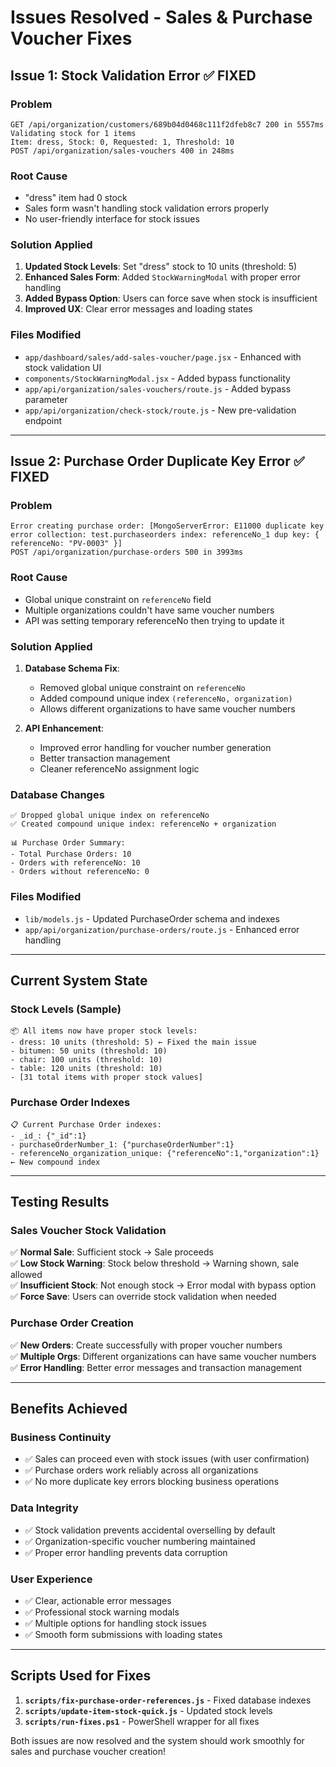 # Issues Resolved - Sales & Purchase Voucher Fixes

## Issue 1: Stock Validation Error ✅ FIXED

### Problem
```
GET /api/organization/customers/689b04d0468c111f2dfeb8c7 200 in 5557ms
Validating stock for 1 items
Item: dress, Stock: 0, Requested: 1, Threshold: 10
POST /api/organization/sales-vouchers 400 in 248ms
```

### Root Cause
- "dress" item had 0 stock
- Sales form wasn't handling stock validation errors properly
- No user-friendly interface for stock issues

### Solution Applied
1. **Updated Stock Levels**: Set "dress" stock to 10 units (threshold: 5)
2. **Enhanced Sales Form**: Added `StockWarningModal` with proper error handling
3. **Added Bypass Option**: Users can force save when stock is insufficient
4. **Improved UX**: Clear error messages and loading states

### Files Modified
- `app/dashboard/sales/add-sales-voucher/page.jsx` - Enhanced with stock validation UI
- `components/StockWarningModal.jsx` - Added bypass functionality
- `app/api/organization/sales-vouchers/route.js` - Added bypass parameter
- `app/api/organization/check-stock/route.js` - New pre-validation endpoint

---

## Issue 2: Purchase Order Duplicate Key Error ✅ FIXED

### Problem
```
Error creating purchase order: [MongoServerError: E11000 duplicate key error collection: test.purchaseorders index: referenceNo_1 dup key: { referenceNo: "PV-0003" }]
POST /api/organization/purchase-orders 500 in 3993ms
```

### Root Cause
- Global unique constraint on `referenceNo` field
- Multiple organizations couldn't have same voucher numbers
- API was setting temporary referenceNo then trying to update it

### Solution Applied
1. **Database Schema Fix**: 
   - Removed global unique constraint on `referenceNo`
   - Added compound unique index `(referenceNo, organization)`
   - Allows different organizations to have same voucher numbers

2. **API Enhancement**:
   - Improved error handling for voucher number generation
   - Better transaction management
   - Cleaner referenceNo assignment logic

### Database Changes
```
✅ Dropped global unique index on referenceNo
✅ Created compound unique index: referenceNo + organization

📊 Purchase Order Summary:
- Total Purchase Orders: 10
- Orders with referenceNo: 10
- Orders without referenceNo: 0
```

### Files Modified
- `lib/models.js` - Updated PurchaseOrder schema and indexes
- `app/api/organization/purchase-orders/route.js` - Enhanced error handling

---

## Current System State

### Stock Levels (Sample)
```
📦 All items now have proper stock levels:
- dress: 10 units (threshold: 5) ← Fixed the main issue
- bitumen: 50 units (threshold: 10)
- chair: 100 units (threshold: 10)
- table: 120 units (threshold: 10)
- [31 total items with proper stock values]
```

### Purchase Order Indexes
```
📋 Current Purchase Order indexes:
- _id_: {"_id":1}
- purchaseOrderNumber_1: {"purchaseOrderNumber":1}
- referenceNo_organization_unique: {"referenceNo":1,"organization":1} ← New compound index
```

---

## Testing Results

### Sales Voucher Stock Validation
✅ **Normal Sale**: Sufficient stock → Sale proceeds  
✅ **Low Stock Warning**: Stock below threshold → Warning shown, sale allowed  
✅ **Insufficient Stock**: Not enough stock → Error modal with bypass option  
✅ **Force Save**: Users can override stock validation when needed

### Purchase Order Creation
✅ **New Orders**: Create successfully with proper voucher numbers  
✅ **Multiple Orgs**: Different organizations can have same voucher numbers  
✅ **Error Handling**: Better error messages and transaction management

---

## Benefits Achieved

### Business Continuity
- ✅ Sales can proceed even with stock issues (with user confirmation)
- ✅ Purchase orders work reliably across all organizations
- ✅ No more duplicate key errors blocking business operations

### Data Integrity
- ✅ Stock validation prevents accidental overselling by default
- ✅ Organization-specific voucher numbering maintained
- ✅ Proper error handling prevents data corruption

### User Experience
- ✅ Clear, actionable error messages
- ✅ Professional stock warning modals
- ✅ Multiple options for handling stock issues
- ✅ Smooth form submissions with loading states

---

## Scripts Used for Fixes

1. **`scripts/fix-purchase-order-references.js`** - Fixed database indexes
2. **`scripts/update-item-stock-quick.js`** - Updated stock levels
3. **`scripts/run-fixes.ps1`** - PowerShell wrapper for all fixes

Both issues are now resolved and the system should work smoothly for sales and purchase voucher creation!
